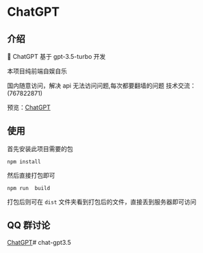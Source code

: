 # ChatGPT

## 介绍

🤪 ChatGPT 基于 gpt-3.5-turbo 开发

本项目纯前端自娱自乐

国内随意访问，解决 api 无法访问问题,每次都要翻墙的问题
技术交流：(767822871)

预览：[ChatGPT](http://angeltqs.cn:9010/)



## 使用

首先安装此项目需要的包

```shell
npm install
```

然后直接打包即可

```shell
npm run  build
```

打包后则可在 `dist` 文件夹看到打包后的文件，直接丢到服务器即可访问



## QQ 群讨论

[ChatGPT](https://qm.qq.com/cgi-bin/qm/qr?k=IqNCMLCBFxzKDQ5al1-BSyNzpAy2wNvR&jump_from=webapi&authKey=sndHtgNtfTwrpxdc1I31H6v/SNXSDpbqDn3DD4xa13XtaMjpOSGRGojUBK6oc83e)# chat-gpt3.5
